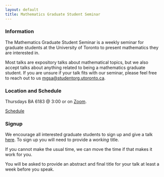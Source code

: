 ```yaml
---
layout: default
title: Mathematics Graduate Student Seminar
---
```


### Information
The Mathematics Graduate Student Seminar is a weekly seminar for graduate students at the University of Toronto to present mathematics they are interested in. 

Most talks are expository talks about mathematical topics, but we also accept talks about anything related to being a mathematics graduate student. If you are unsure if your talk fits with our seminar, please feel free to reach out to us [mgsa@studentorg.utoronto.ca](mailto:mgsa@studentorg.utoronto.ca).

### Location and Schedule
Thursdays BA 6183 @ 3:00 or on [Zoom](https://utoronto.zoom.us/j/84456163855).

[Schedule](https://docs.google.com/spreadsheets/d/1ZPMXxpa_eln5Q424Ij1vF_7BM1FUJcnNLZ7Su6ZvgP8/edit?usp=sharing) 

### Signup
We encourage all interested graduate students to sign up and give a talk [here](https://docs.google.com/spreadsheets/d/1ZPMXxpa_eln5Q424Ij1vF_7BM1FUJcnNLZ7Su6ZvgP8/edit?usp=sharing). To sign up you will need to provide a *working* title. 

If you cannot make the usual time, we can move the time if that makes it work for you.

You will be asked to provide an abstract and final title for your talk at least a week before you speak. 
